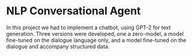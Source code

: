 # NLP Conversational Agent

In this project we had to implement a chatbot, using GPT-2 for text generation. Three versions were developed, one a zero-model, a model fine-tuned on the dialogue language only, and a model fine-tuned on the dialogue and accompany structured data.


